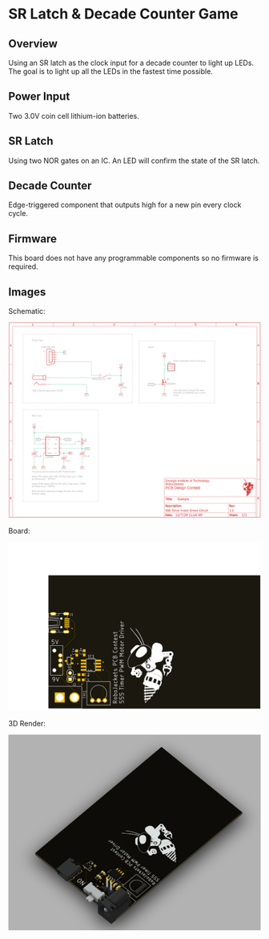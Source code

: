 # SR Latch & Decade Counter Game

## Overview

Using an SR latch as the clock input for a decade counter to light up LEDs. The goal is to light up all the LEDs in the fastest time possible.

## Power Input

Two 3.0V coin cell lithium-ion batteries.

## SR Latch

Using two NOR gates on an IC. An LED will confirm the state of the SR latch.

## Decade Counter

Edge-triggered component that outputs high for a new pin every clock cycle.

## Firmware

This board does not have any programmable components so no firmware is required.

## Images

Schematic:

![Board](Example_Schematic.png)

Board:

![Board](Example_Board.png)

3D Render:

![3D Render](Example_Render.png)
